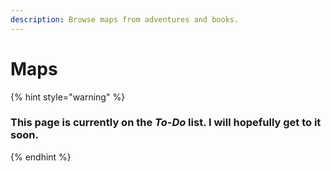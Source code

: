 ```yaml
---
description: Browse maps from adventures and books.
---
```


# Maps

{% hint style="warning" %}
### This page is currently on the _To-Do_ list. I will hopefully get to it soon.
{% endhint %}
